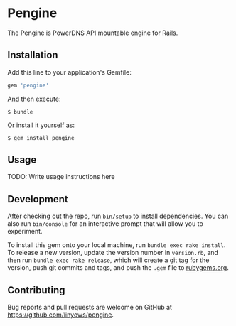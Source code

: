 Pengine
=======

The Pengine is PowerDNS API mountable engine for Rails.

Installation
------------

Add this line to your application's Gemfile:

```ruby
gem 'pengine'
```

And then execute:

    $ bundle

Or install it yourself as:

    $ gem install pengine

Usage
-----

TODO: Write usage instructions here

Development
-----------

After checking out the repo, run `bin/setup` to install dependencies. You can also run `bin/console` for an interactive prompt that will allow you to experiment.

To install this gem onto your local machine, run `bundle exec rake install`. To release a new version, update the version number in `version.rb`, and then run `bundle exec rake release`, which will create a git tag for the version, push git commits and tags, and push the `.gem` file to [rubygems.org](https://rubygems.org).

Contributing
------------

Bug reports and pull requests are welcome on GitHub at https://github.com/linyows/pengine.

